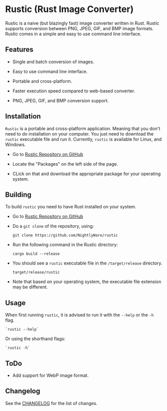 # Rustic (Rust Image Converter)

Rustic is a naive (but blazingly fast) image converter written in Rust. Rustic supports conversion between PNG, JPEG, GIF, and BMP image formats. Rustic comes in a simple and easy to use command line interface.

## Features

- Single and batch conversion of images.

- Easy to use command line interface.

- Portable and cross-platform.

- Faster execution speed compared to web-based converter.

- PNG, JPEG, GIF, and BMP conversion support.

## Installation

`Rustic` is a portable and cross-platform application. Meaning that you don't need to do installation on your computer. You just need to download the `rustic` executable file and run it. Currently, `rustic` is available for Linux, and Windows.

- Go to [Rustic Repository on GitHub](https://github.com/NightlyWare/rustic)

- Locate the "Packages" on the left side of the page.

- CLick on that and download the appropriate package for your operating system.

## Building

To build `rustic` you need to have Rust installed on your system.

- Go to [Rustic Repository on GitHub](https://github.com/NightlyWare/rustic)

- Do a `git clone` of the repository, using:

    `git clone https://github.com/NightlyWare/rustic`

- Run the following command in the Rustic directory:

    `cargo build --release`

- You should see a `rustic` executable file in the `/target/release` directory.

    `target/release/rustic`

- Note that based on your operating system, the executable file extension may be different.

## Usage

When first running `rustic`, it is advised to run it with the `--help` or the `-h` flag.

    `rustic --help`

Or using the shorthand flags:

    `rustic -h`

## ToDo

- Add support for WebP image format.

## Changelog

See the [CHANGELOG](CHANGELOG.md) for the list of changes.
